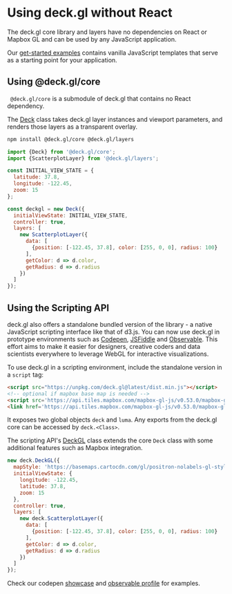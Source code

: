 # Using deck.gl without React

The deck.gl core library and layers have no dependencies on React or Mapbox GL and can be used by any JavaScript application.

Our [get-started examples](https://github.com/visgl/deck.gl/tree/8.7-release/examples/get-started) contains vanilla JavaScript templates that serve as a starting point for your application.


## Using @deck.gl/core

` @deck.gl/core` is a submodule of deck.gl that contains no React dependency.

The [Deck](/docs/api-reference/core/deck.md) class takes deck.gl layer instances and viewport parameters, and renders those layers as a transparent overlay.

```bash
npm install @deck.gl/core @deck.gl/layers
```

```js
import {Deck} from '@deck.gl/core';
import {ScatterplotLayer} from '@deck.gl/layers';

const INITIAL_VIEW_STATE = {
  latitude: 37.8,
  longitude: -122.45,
  zoom: 15
};

const deckgl = new Deck({
  initialViewState: INITIAL_VIEW_STATE,
  controller: true,
  layers: [
    new ScatterplotLayer({
      data: [
        {position: [-122.45, 37.8], color: [255, 0, 0], radius: 100}
      ],
      getColor: d => d.color,
      getRadius: d => d.radius
    })
  ]
});
```

## Using the Scripting API

deck.gl also offers a standalone bundled version of the library - a native JavaScript scripting interface like that of d3.js. You can now use deck.gl in prototype environments such as [Codepen](https://codepen.io), [JSFiddle](https://jsfiddle.net) and [Observable](https://observablehq.com). This effort aims to make it easier for designers, creative coders and data scientists everywhere to leverage WebGL for interactive visualizations.

To use deck.gl in a scripting environment, include the standalone version in a `script` tag:

```html
<script src="https://unpkg.com/deck.gl@latest/dist.min.js"></script>
<!-- optional if mapbox base map is needed -->
<script src='https://api.tiles.mapbox.com/mapbox-gl-js/v0.53.0/mapbox-gl.js'></script>
<link href='https://api.tiles.mapbox.com/mapbox-gl-js/v0.53.0/mapbox-gl.css' rel='stylesheet' />
```

It exposes two global objects `deck` and `luma`. Any exports from the deck.gl core can be accessed by `deck.<Class>`.

The scripting API's [DeckGL](/docs/api-reference/core/deckgl.md) class extends the core `Deck` class with some additional features such as Mapbox integration.

```js
new deck.DeckGL({
  mapStyle: 'https://basemaps.cartocdn.com/gl/positron-nolabels-gl-style/style.json',
  initialViewState: {
    longitude: -122.45,
    latitude: 37.8,
    zoom: 15
  },
  controller: true,
  layers: [
    new deck.ScatterplotLayer({
      data: [
        {position: [-122.45, 37.8], color: [255, 0, 0], radius: 100}
      ],
      getColor: d => d.color,
      getRadius: d => d.radius
    })
  ]
});
```

Check our codepen [showcase](https://codepen.io/vis-gl) and [observable profile](https://beta.observablehq.com/@pessimistress) for examples.
